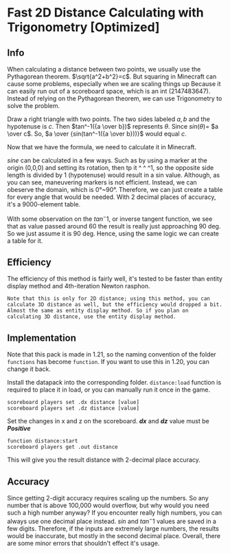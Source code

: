 Fast 2D Distance Calculating with Trigonometry [Optimized]
====================
## Info
When calculating a distance between two points, we usually use the Pythagorean theorem. $\sqrt{a^2+b^2}=c$.
But squaring in Minecraft can cause some problems, especially when we are scaling things up
Because it can easily run out of a scoreboard space, which is an int (2147483647).
Instead of relying on the Pythagorean theorem, we can use Trigonometry to solve the problem.

Draw a right triangle with two points. The two sides labeled $a,b$ and the hypotenuse is $c$. Then $tan^-1({a \over b})$ represents $θ$. Since $sin(θ)$= $a \over c$.
So, $a \over {sin(tan^-1({a \over b}))}$ would equal $c$.

Now that we have the formula, we need to calculate it in Minecraft.

$sine$ can be calculated in a few ways. Such as by using a marker at the origin (0,0,0) and setting its rotation, then tp it ^ ^ ^1, so the opposite side length is divided by 1 (hypotenuse)
would result in a sin value. Although, as you can see, maneuvering markers is not efficient. Instead, we can obeserve the domain, which is 0°~90°. Therefore, we can just create a table for every angle that would be needed. With 2 decimal places of accuracy, it's a 9000-element table.

With some observation on the $tan^-1$, or inverse tangent function, we see that as value passed around 60 the result is really just approaching 90 deg. So we just assume it is 90 deg.
Hence, using the same logic we can create a table for it.

## Efficiency

The efficiency of this method is fairly well, it's tested to be faster than entity display method and 4th-iteration Newton rasphon.

`Note that this is only for 2D distance; using this method, you can calculate 3D distance as well, but the efficiency would dropped a bit. Almost the same as entity display method.
So if you plan on calculating 3D distance, use the entity display method. `

## Implementation
Note that this pack is made in 1.21, so the naming convention of the folder `functions` has become `function`. If you want to use this in 1.20, you can change it back.

Install the datapack into the corresponding folder.
`distance:load` function is required to place it in load, or you can manually run it once in the game.
```
scoreboard players set .dx distance [value]
scoreboard players set .dz distance [value]
```
Set the changes in x and z on the scoreboard.
***dx*** and ***dz*** value must be ***Positive***
```
function distance:start
scoreboard players get .out distance
```
This will give you the result distance with 2-decimal place accuracy.

## Accuracy
Since getting 2-digit accuracy requires scaling up the numbers. So any number that is above 100,000 would overflow, but why would you need such a high number anyway?
If you encounter really high numbers, you can always use one decimal place instead.
$sin$ and $tan^-1$ values are saved in a few digits. Therefore, if the inputs are extremely large numbers, the results would be inaccurate, but mostly in the second decimal place.
Overall, there are some minor errors that shouldn't effect it's usage.
